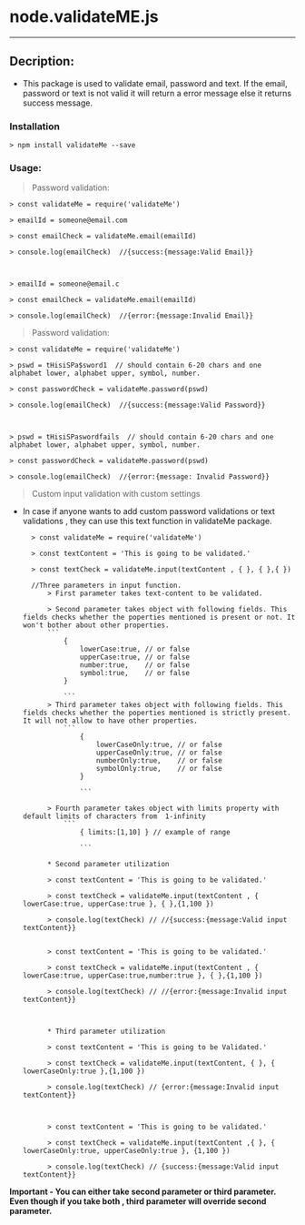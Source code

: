 # node.validateME.js
___

##  Decription:

* This package is used to validate email, password and text. If the email, password or text is not valid it will return a error message else it returns success message.


### Installation
    > npm install validateMe --save


### Usage:

   > Password validation:

    > const validateMe = require('validateMe')

    > emailId = someone@email.com

    > const emailCheck = validateMe.email(emailId)

    > console.log(emailCheck)  //{success:{message:Valid Email}}



    > emailId = someone@email.c

    > const emailCheck = validateMe.email(emailId)

    > console.log(emailCheck)  //{error:{message:Invalid Email}}

   > Password validation:

    > const validateMe = require('validateMe')

    > pswd = tHisiSPa$sword1  // should contain 6-20 chars and one alphabet lower, alphabet upper, symbol, number.

    > const passwordCheck = validateMe.password(pswd)

    > console.log(emailCheck)  //{success:{message:Valid Password}}



    > pswd = tHisiSPaswordfails  // should contain 6-20 chars and one alphabet lower, alphabet upper, symbol, number.

    > const passwordCheck = validateMe.password(pswd)

    > console.log(emailCheck)  //{error:{message: Invalid Password}}

   > Custom input validation with custom settings

* In case if anyone wants to add custom password validations or text validations , they can use this text function in validateMe package.

        > const validateMe = require('validateMe')

        > const textContent = 'This is going to be validated.'

        > const textCheck = validateMe.input(textContent , { }, { },{ })
    
        //Three parameters in input function.
            > First parameter takes text-content to be validated.

            > Second parameter takes object with following fields. This fields checks whether the poperties mentioned is present or not. It won't bother about other properties.
            ```
                {
                    lowerCase:true, // or false   
                    upperCase:true, // or false
                    number:true,    // or false
                    symbol:true,    // or false
                }

                ```
            > Third parameter takes object with following fields. This fields checks whether the poperties mentioned is strictly present. It will not allow to have other properties.
                ```
                    {
                        lowerCaseOnly:true, // or false   
                        upperCaseOnly:true, // or false
                        numberOnly:true,    // or false
                        symbolOnly:true,    // or false
                    }

                    ```
                
            > Fourth parameter takes object with limits property with default limits of characters from  1-infinity
                ```
                    { limits:[1,10] } // example of range 

                    ```

            * Second parameter utilization
            
            > const textContent = 'This is going to be validated.'

            > const textCheck = validateMe.input(textContent , { lowerCase:true, upperCase:true }, { },{1,100 })

            > console.log(textCheck) // //{success:{message:Valid input textContent}}


            > const textContent = 'This is going to be validated.'

            > const textCheck = validateMe.input(textContent , { lowerCase:true, upperCase:true,number:true }, { },{1,100 })

            > console.log(textCheck) // //{error:{message:Invalid input textContent}}



            * Third parameter utilization
            
            > const textContent = 'This is going to be Validated.'

            > const textCheck = validateMe.input(textContent, { }, { lowerCaseOnly:true },{1,100 })

            > console.log(textCheck) // {error:{message:Invalid input textContent}} 
            


            > const textContent = 'This is going to be validated.'

            > const textCheck = validateMe.input(textContent ,{ }, { lowerCaseOnly:true, upperCaseOnly:true }, {1,100 })

            > console.log(textCheck) // {success:{message:Valid input textContent}}


**Important - You can either take second parameter or third parameter. Even though if you take both , third parameter will override second parameter.**









